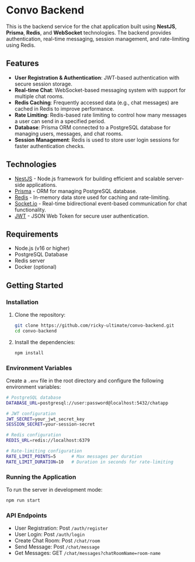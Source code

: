 # Convo Backend

This is the backend service for the chat application built using **NestJS**, **Prisma**, **Redis**, and **WebSocket** technologies. The backend provides authentication, real-time messaging, session management, and rate-limiting using Redis.

## Features

- **User Registration & Authentication**: JWT-based authentication with secure session storage.
- **Real-time Chat**: WebSocket-based messaging system with support for multiple chat rooms.
- **Redis Caching**: Frequently accessed data (e.g., chat messages) are cached in Redis to improve performance.
- **Rate Limiting**: Redis-based rate limiting to control how many messages a user can send in a specified period.
- **Database**: Prisma ORM connected to a PostgreSQL database for managing users, messages, and chat rooms.
- **Session Management**: Redis is used to store user login sessions for faster authentication checks.

## Technologies

- [NestJS](https://nestjs.com/) - Node.js framework for building efficient and scalable server-side applications.
- [Prisma](https://www.prisma.io/) - ORM for managing PostgreSQL database.
- [Redis](https://redis.io/) - In-memory data store used for caching and rate-limiting.
- [Socket.io](https://socket.io/) - Real-time bidirectional event-based communication for chat functionality.
- [JWT](https://jwt.io/) - JSON Web Token for secure user authentication.

## Requirements

- Node.js (v16 or higher)
- PostgreSQL Database
- Redis server
- Docker (optional)

## Getting Started

### Installation

1. Clone the repository:

    ```bash
    git clone https://github.com/ricky-ultimate/convo-backend.git
    cd convo-backend
    ```

2. Install the dependencies:

    ```bash
    npm install
    ```

### Environment Variables

Create a `.env` file in the root directory and configure the following environment variables:

```bash
# PostgreSQL database
DATABASE_URL=postgresql://user:password@localhost:5432/chatapp

# JWT configuration
JWT_SECRET=your_jwt_secret_key
SESSION_SECRET=your-session-secret

# Redis configuration
REDIS_URL=redis://localhost:6379

# Rate-limiting configuration
RATE_LIMIT_POINTS=5      # Max messages per duration
RATE_LIMIT_DURATION=10   # Duration in seconds for rate-limiting
```


### Running the Application
To run the server in development mode:
```bash
npm run start
```


### API Endpoints
- User Registration: Post `/auth/register`
- User Login: Post `/auth/login`
- Create Chat Room: Post `/chat/room`
- Send Message: Post `/chat/message`
- Get Messages: GET `/chat/messages?chatRoomName=room-name`
